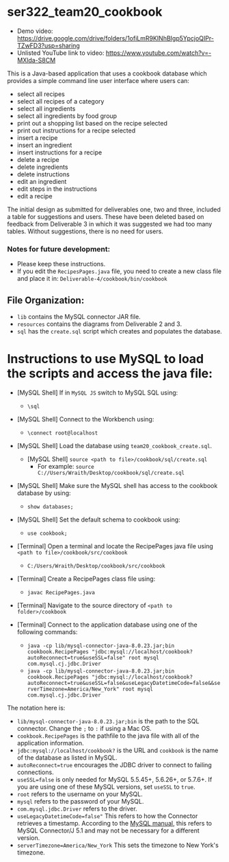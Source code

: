 # ser322_team20_cookbook
- Demo video: https://drive.google.com/drive/folders/1ofiLmR9KINhBIgp5YpcjoQIPr-TZwFD3?usp=sharing
- Unlisted YouTube link to video: https://www.youtube.com/watch?v=-MXlda-S8CM

This is a Java-based application that uses a cookbook database which provides a simple command line user interface where users can:
- select all recipes
- select all recipes of a category
- select all ingredients
- select all ingredients by food group
- print out a shopping list based on the recipe selected
- print out instructions for a recipe selected
- insert a recipe
- insert an ingredient
- insert instructions for a recipe
- delete a recipe
- delete ingredients
- delete instructions
- edit an ingredient
- edit steps in the instructions
- edit a recipe

The initial design as submitted for deliverables one, two and three, included a table for suggestions and users. These have been deleted based on feedback from Deliverable 3 in which it was suggested we had too many tables. Without suggestions, there is no need for users.

### Notes for future development: 
- Please keep these instructions.
- If you edit the `RecipesPages.java` file, you need to create a new class file and place it in: `Deliverable-4/cookbook/bin/cookbook`

## File Organization:

- `lib` contains the MySQL connector JAR file.
- `resources` contains the diagrams from Deliverable 2 and 3.
- `sql` has the `create.sql` script which creates and populates the database.

# Instructions to use MySQL to load the scripts and access the java file:

- [MySQL Shell] If in `MySQL JS` switch to MySQL SQL using:
  - `\sql`
- [MySQL Shell] Connect to the Workbench using:
  - `\connect root@localhost`
- [MySQL Shell] Load the database using `team20_cookbook_create.sql`. 
  - [MySQL Shell] `source <path to file>/cookbook/sql/create.sql`
    - For example: `source C://Users/Wraith/Desktop/cookbook/sql/create.sql`
- [MySQL Shell] Make sure the MySQL shell has access to the cookbook database by using:
  - `show databases;`
- [MySQL Shell] Set the default schema to cookbook using:
  - `use cookbook;`

- [Terminal] Open a terminal and locate the RecipePages java file using `<path to file>/cookbook/src/cookbook`
  - `C:/Users/Wraith/Desktop/cookbook/src/cookbook`
- [Terminal] Create a RecipePages class file using:
  - `javac RecipePages.java`
- [Terminal] Navigate to the source directory of `<path to folder>/cookbook`
- [Terminal] Connect to the application database using one of the following commands:
  - `java -cp lib/mysql-connector-java-8.0.23.jar;bin cookbook.RecipePages "jdbc:mysql://localhost/cookbook?autoReconnect=true&useSSL=false" root mysql com.mysql.cj.jdbc.Driver`
  - `java -cp lib/mysql-connector-java-8.0.23.jar;bin cookbook.RecipePages "jdbc:mysql://localhost/cookbook?autoReconnect=true&useSSL=false&useLegacyDatetimeCode=false&&serverTimezone=America/New_York" root mysql com.mysql.cj.jdbc.Driver`

The notation here is:
- `lib/mysql-connector-java-8.0.23.jar;bin` is the path to the SQL connector. Change the `;` to `:` if using a Mac OS.
- `cookbook.RecipePages` is the pathfile to the java file with all of the application information.
- `jdbc:mysql://localhost/cookbook?` is the URL and `cookbook` is the name of the database as listed in MySQL.
- `autoReconnect=true` encourages the JDBC driver to connect to failing connections. 
- `useSSL=false` is only needed for MySQL 5.5.45+, 5.6.26+, or 5.7.6+. If you are using one of these MySQL versions, set `useSSL` to `true`.
- `root` refers to the username on your MySQL.
- `mysql` refers to the password of your MySQL.
- `com.mysql.jdbc.Driver` refers to the driver.
- `useLegacyDatetimeCode=false"` This refers to how the Connector retrieves a timestamp. According to the [MySQL manual](https://dev.mysql.com/doc/connector-j/5.1/en/connector-j-usagenotes-known-issues-limitations.html), this refers to MySQL Connector/J 5.1 and may not be necessary for a different version.
- `serverTimezone=America/New_York` This sets the timezone to New York's timezone.